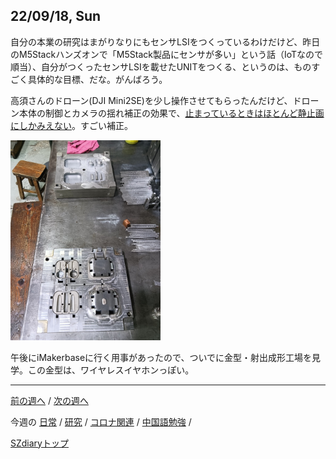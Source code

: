 ## 22/09/18, Sun

自分の本業の研究はまがりなりにもセンサLSIをつくっているわけだけど、昨日のM5Stackハンズオンで「M5Stack製品にセンサが多い」という話（IoTなので順当）、自分がつくったセンサLSIを載せたUNITをつくる、というのは、ものすごく具体的な目標、だな。がんばろう。

高須さんのドローン(DJI Mini2SE)を少し操作させてもらったんだけど、ドローン本体の制御とカメラの揺れ補正の効果で、[止まっているときはほとんど静止画にしかみえない](https://github.com/akita11/SZdiary/blob/main/diary/photo/2022-09-18_15.00.00.mp4)。すごい補正。


<img src="https://github.com/akita11/SZdiary/blob/main/diary/photo/2022-09-18_13.54.49.jpg" width="240px">

午後にiMakerbaseに行く用事があったので、ついでに金型・射出成形工場を見学。この金型は、ワイヤレスイヤホンっぽい。

***

[前の週へ](2209-2.md) /
[次の週へ](2209-4.md)

今週の
[日常](../diary/2209-3.md) /
[研究](../research/2209-3.md) /
[コロナ関連](../covid19/2209-3.md) / 
[中国語勉強](../chinese/2209-3.md) / 

[SZdiaryトップ](../../README.md)
